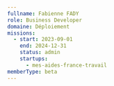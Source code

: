 ```yaml
---
fullname: Fabienne FADY
role: Business Developer
domaine: Déploiement
missions:
  - start: 2023-09-01
    end: 2024-12-31
    status: admin
    startups:
      - mes-aides-france-travail
memberType: beta
---
```

